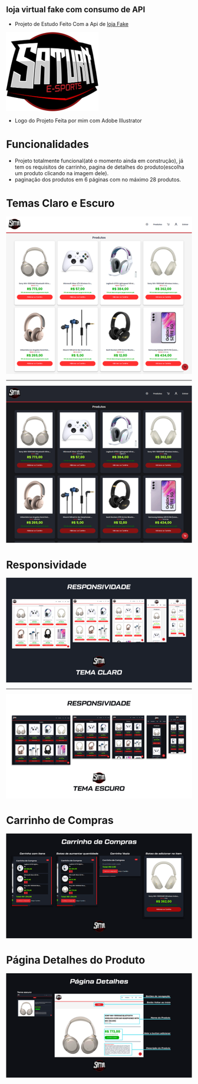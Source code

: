 
## loja virtual fake com consumo de API

- Projeto de Estudo Feito Com a Api de [loja Fake](https://fakestoreapi.in)

<img src="./src/images/saturn%20.png" alt="Descrição da Imagem" style="width: 250px;">

- Logo do Projeto Feita por mim com Adobe Illustrator

# Funcionalidades

- Projeto totalmente funcional(até o momento ainda em construção), já tem os requisitos de carrinho, pagina de detalhes do produto(escolha um produto clicando na imagem dele).
- paginação dos produtos em 6 páginas com no máximo 28 produtos.

# Temas Claro e Escuro

<div>
<img src="./src/images/screens/white/Macbook-Air-1559x1319.png" alt="Descrição da Imagem"  >
</div>
<hr>
<div>
<img src="./src/images/screens/dark/Macbook-Air-1559x1319.png" alt="Descrição da Imagem" >
</div>

# Responsividade

<img src="./src/images/screens/Responsivo/Tema Claro.png" alt="Descrição da Imagem">
<hr>
<img src="./src/images/screens/Responsivo/Tema Escuro.png" alt="Descrição da Imagem">

# Carrinho de Compras

<img src="./src/images/screens/carrinho/Carrinho.png" alt="Descrição da Imagem">

# Página Detalhes do Produto

<img src="./src/images/screens/detalhes/Detalhes.png" alt="Descrição da Imagem">
